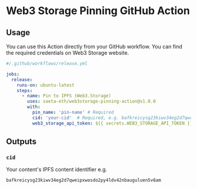 # Web3 Storage Pinning GitHub Action

## Usage
You can use this Action directly from your GitHub workflow. You can find the required credentials on Web3 Storage website.

```yaml
#/.github/workflows/release.yml

jobs:
  release:
    runs-on: ubuntu-latest
    steps: 
      - name: Pin to IPFS (Web3.Storage)
        uses: saeta-eth/web3storage-pinning-action@v1.0.0
        with:
          pin_name: 'pin-name' # Required
          cid: 'your-cid'  # Required, e.g. bafkreicysg23kiwv34eg2d7qweipxwosdo2py4ldv42nbauguluen5v6am
          web3_storage_api_token: ${{ secrets.WEB3_STORAGE_API_TOKEN }} # Required
```
## Outputs
### `cid`
Your content's IPFS content identifier e.g.

`bafkreicysg23kiwv34eg2d7qweipxwosdo2py4ldv42nbauguluen5v6am`